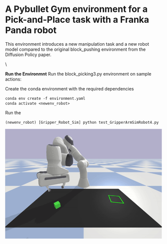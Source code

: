 
# A Pybullet Gym environment for a Pick-and-Place task with a Franka Panda robot

This environment introduces a new manipulation task and a new robot model compared to the original block_pushing environment from the Diffusion Policy paper.




\\

**Run the Environmnt**
Run the block_picking3.py environment on sample actions:

Create the conda environment with the required dependencies 
```
conda env create -f environment.yaml
conda activate <newenv_robot>
```
Run the 
```
(newenv_robot) [Gripper_Robot_Sim] python test_GripperArmSimRobot4.py
```


![Demo](./Gripper_Robot_Sim/media/demo.gif)